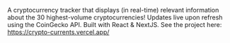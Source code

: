 A cryptocurrency tracker that displays (in real-time) relevant information about the 30 highest-volume cryptocurrencies! Updates live upon refresh using the CoinGecko API. Built with React & NextJS. See the project here: https://crypto-currents.vercel.app/

